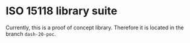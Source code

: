 ISO 15118 library suite
=======================

Currently, this is a proof of concept library.  Therefore it is located
in the branch `dash-20-poc`.
